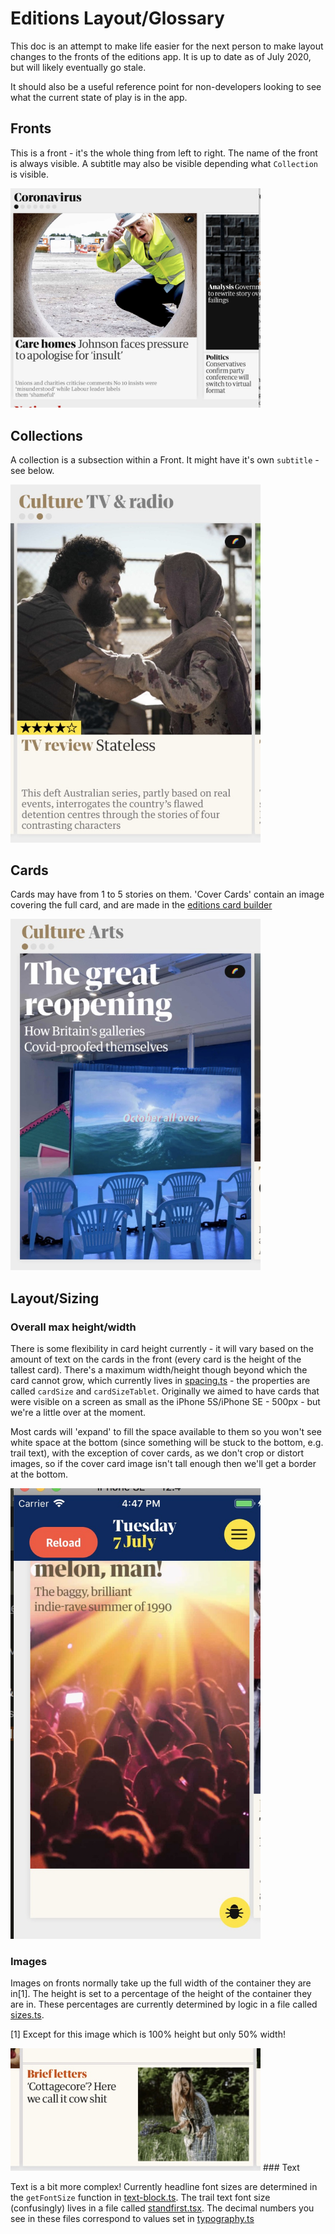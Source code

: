 # Editions Layout/Glossary

This doc is an attempt to make life easier for the next person to make layout changes to the fronts of the editions app. It is up to date as of July 2020, but will likely eventually go stale.

It should also be a useful reference point for non-developers looking to see what the current state of play is in the app.

## Fronts

This is a front - it's the whole thing from left to right. The name of the front is always visible. A subtitle may also be visible depending what `Collection` is visible.

<img src="https://github.com/guardian/editions/raw/master/docs/images/example-front.jpeg" width="400" alt="cover card with whitespace">

## Collections

A collection is a subsection within a Front. It might have it's own `subtitle` - see below.


<img src="https://github.com/guardian/editions/raw/master/docs/images/collection-with-subtitle.jpeg" width="400" alt="cover card with whitespace">

## Cards

Cards may have from 1 to 5 stories on them. 'Cover Cards' contain an image covering the full card, and are made in the [editions card builder](https://github.com/guardian/editions-card-builder)

<img src="https://github.com/guardian/editions/raw/master/docs/images/cover-card.jpeg" width="400" alt="cover card with whitespace">

## Layout/Sizing

### Overall max height/width

There is some flexibility in card height currently - it will vary based on the amount of text on the cards in the front (every card is the height of the tallest card). There's a maximum width/height though beyond which the card cannot grow, which currently lives in [spacing.ts](https://github.com/guardian/editions/blob/e9f0a1f8d301f8a0011111432c96a0a6b3725519/projects/Mallard/src/theme/spacing.ts#L44) - the properties are called `cardSize` and `cardSizeTablet`. Originally we aimed to have cards that were visible on a screen as small as the iPhone 5S/iPhone SE - 500px - but we're a little over at the moment.

Most cards will 'expand' to fill the space available to them so you won't see white space at the bottom (since something will be stuck to the bottom, e.g. trail text), with the exception of cover cards, as we don't crop or distort images, so if the cover card image isn't tall enough then we'll get a border at the bottom.

<img src="https://github.com/guardian/editions/raw/master/docs/images/cover-card-whitespace.jpeg" width="400" alt="cover card with whitespace">

### Images

Images on fronts normally take up the full width of the container they are in[1]. The height is set to a percentage of the height of the container they are in. These percentages are currently determined by logic in a file called [sizes.ts](https://github.com/guardian/editions/blob/master/projects/Mallard/src/components/front/items/helpers/sizes.ts).

[1] Except for this image which is 100% height but only 50% width!

<img src="https://github.com/guardian/editions/raw/master/docs/images/width-constrained-image.jpeg" width="400" alt="width constrained image">
### Text

Text is a bit more complex! Currently headline font sizes are determined in the `getFontSize` function in [text-block.ts](https://github.com/guardian/editions/blob/e9f0a1f8d301f8a0011111432c96a0a6b3725519/projects/Mallard/src/components/front/items/helpers/text-block.tsx#L38). The trail text font size (confusingly) lives in a file called [standfirst.tsx](https://github.com/guardian/editions/blob/master/projects/Mallard/src/components/front/items/helpers/standfirst.tsx#L8). The decimal numbers you see in these files correspond to values set in [typography.ts](https://github.com/guardian/editions/blob/master/projects/Mallard/src/theme/typography.ts)
